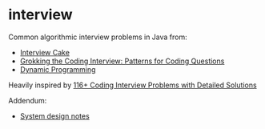 # interview

Common algorithmic interview problems in Java from:
* [Interview Cake](https://www.interviewcake.com/)
* [Grokking the Coding Interview: Patterns for Coding Questions](https://www.educative.io/courses/grokking-the-coding-interview)
* [Dynamic Programming](https://www.youtube.com/watch?v=oBt53YbR9Kk)  

Heavily inspired by [116+ Coding Interview Problems with Detailed Solutions](https://github.com/hoanhan101/algo)

Addendum:
* [System design notes](design)
